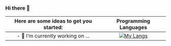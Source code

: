 ### Hi there 👋

Here are some ideas to get you started: | Programming Languages
:--------------------------------------:|:-------------------------:
- 🔭 I’m currently working on ...       | [![My Langs](https://github-readme-stats.vercel.app/api/top-langs/?username=gustavo-mv&layout=pie)](https://github.com/gustavo-mv/github-readme-stats)
                






